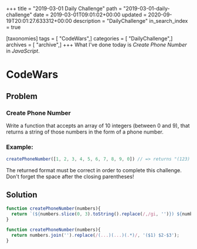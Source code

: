 +++
title = "2019-03-01 Daily Challenge"
path = "2019-03-01-daily-challenge"
date = 2019-03-01T09:01:02+00:00
updated = 2020-09-19T20:01:27.633312+00:00
description = "DailyChallenge"
in_search_index = true

[taxonomies]
tags = [ "CodeWars",]
categories = [ "DailyChallenge",]
archives = [ "archive",]
+++
What I've done today is *Create Phone Number* in *JavaScript*.
<!--more-->

# CodeWars

## Problem

### Create Phone Number

Write a function that accepts an array of 10 integers (between 0 and 9), that returns a string of those numbers in the form of a phone number.

### Example:

```javascript
createPhoneNumber([1, 2, 3, 4, 5, 6, 7, 8, 9, 0]) // => returns "(123) 456-7890"
```

The returned format must be correct in order to complete this challenge. 
Don't forget the space after the closing parentheses!

## Solution

```js
function createPhoneNumber(numbers){
  return `(${numbers.slice(0, 3).toString().replace(/,/gi, '')}) ${numbers.slice(3, 6).toString().replace(/,/gi, '')}-${numbers.slice(6, 10).toString().replace(/,/gi, '')}`;
}

function createPhoneNumber(numbers){
  return numbers.join('').replace(/(...)(...)(.*)/, '($1) $2-$3');
}
```